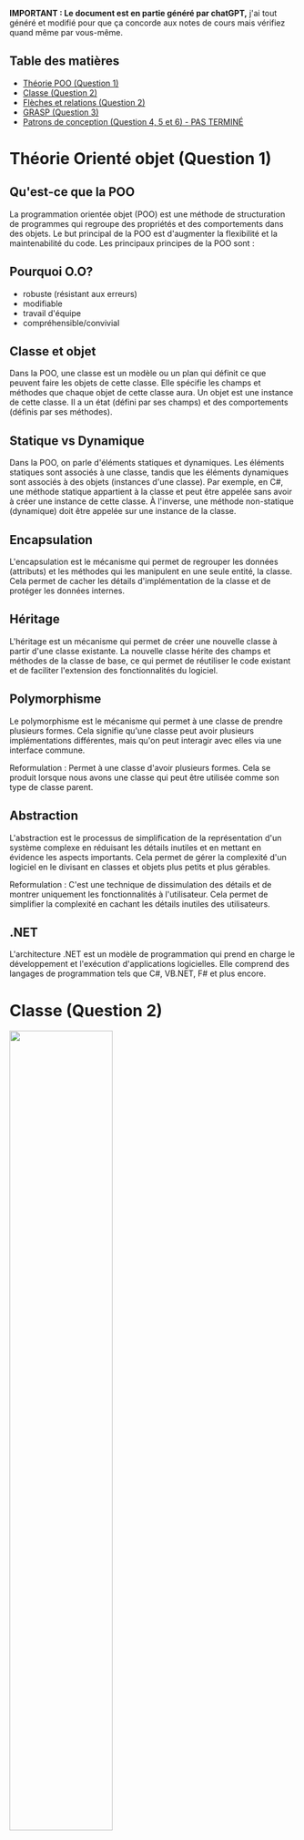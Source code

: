 **IMPORTANT : Le document est en partie généré par chatGPT,** j'ai tout généré et modifié pour que ça concorde aux notes de cours mais vérifiez quand même par vous-même.

## Table des matières
- [Théorie POO (Question 1)](#théorie-orienté-objet-question-1)
- [Classe (Question 2)](#classe-question-2)
- [Flèches et relations (Question 2)](#flèches-et-relations-question-2)
- [GRASP (Question 3)](#grasp-question-3)
- [Patrons de conception (Question 4, 5 et 6) - PAS TERMINÉ](#patron-de-conception-gof-question-4-et-5)

# Théorie Orienté objet (Question 1)

## Qu'est-ce que la POO
La programmation orientée objet (POO) est une méthode de structuration de programmes qui regroupe des propriétés et des comportements dans des objets. Le but principal de la POO est d'augmenter la flexibilité et la maintenabilité du code. Les principaux principes de la POO sont :

## Pourquoi O.O?
  - robuste (résistant aux erreurs)
  - modifiable
  - travail d'équipe
  - compréhensible/convivial

## Classe et objet
Dans la POO, une classe est un modèle ou un plan qui définit ce que peuvent faire les objets de cette classe. Elle spécifie les champs et méthodes que chaque objet de cette classe aura. Un objet est une instance de cette classe. Il a un état (défini par ses champs) et des comportements (définis par ses méthodes).

## Statique vs Dynamique

Dans la POO, on parle d'éléments statiques et dynamiques. Les éléments statiques sont associés à une classe, tandis que les éléments dynamiques sont associés à des objets (instances d'une classe). Par exemple, en C#, une méthode statique appartient à la classe et peut être appelée sans avoir à créer une instance de cette classe. À l'inverse, une méthode non-statique (dynamique) doit être appelée sur une instance de la classe.

## Encapsulation

L'encapsulation est le mécanisme qui permet de regrouper les données (attributs) et les méthodes qui les manipulent en une seule entité, la classe. Cela permet de cacher les détails d'implémentation de la classe et de protéger les données internes.

## Héritage

L'héritage est un mécanisme qui permet de créer une nouvelle classe à partir d'une classe existante. La nouvelle classe hérite des champs et méthodes de la classe de base, ce qui permet de réutiliser le code existant et de faciliter l'extension des fonctionnalités du logiciel.

## Polymorphisme

Le polymorphisme est le mécanisme qui permet à une classe de prendre plusieurs formes. Cela signifie qu'une classe peut avoir plusieurs implémentations différentes, mais qu'on peut interagir avec elles via une interface commune.

Reformulation : Permet à une classe d'avoir plusieurs formes. Cela se produit lorsque nous avons une classe qui peut être utilisée comme son type de classe parent.

## Abstraction

L'abstraction est le processus de simplification de la représentation d'un système complexe en réduisant les détails inutiles et en mettant en évidence les aspects importants. Cela permet de gérer la complexité d'un logiciel en le divisant en classes et objets plus petits et plus gérables.

Reformulation : C'est une technique de dissimulation des détails et de montrer uniquement les fonctionnalités à l'utilisateur. Cela permet de simplifier la complexité en cachant les détails inutiles des utilisateurs.

## .NET
L'architecture .NET est un modèle de programmation qui prend en charge le développement et l'exécution d'applications logicielles. Elle comprend des langages de programmation tels que C#, VB.NET, F# et plus encore.

# Classe (Question 2)
<img src="img/examen1-classe1.png" style="width : 60%">

## Données membres (ou attribut)
Les données membres sont les variables de la classe. Elle doivent être décalré dans la classe au début, à l'extérieur de toute méthode. \
Pour plus de claireté, on identifie les données membres par un `m_` ou un `_` : 
```cs
string m_person;
string m_nom;
int m_age;
```

## Constructeur
exemple 1:
```cs
public class ClassA
{
    // Données membres
    private int m_valueA;

    // Constructeur
    public ClassA(int valueA)
    {
        m_valueA = valueA;
    }
}
```
exemple 2:
```cs
public class Personne
{
    private string _nom;
    private string _prenom;
    private string _email;

    // Constructeur qui initialise tous les attributs
    public Personne(string nom, string prenom, string email)
    {
        _nom = nom;
        _prenom = prenom;
        _email = email;
    }

    // Constructeur qui initialise seulement le nom et le prénom, l'email est défini par défaut
    public Personne(string nom, string prenom)
        : this(nom, prenom, "non-renseigné")  // Utilisation du mot-clé "this"
    {
    }
}
```
Dans cet exemple, si une personne est créée en utilisant le second constructeur, l'email sera automatiquement défini à "non-renseigné".

## Propriétés
Dans C#, une propriété est une extension des champs de données et fournit un mécanisme flexible pour lire, écrire ou calculer la valeur des champs privés. Les propriétés peuvent être utilisées comme s'il s'agissait de variables publiques, mais elles sont en fait des méthodes spéciales appelées accesseurs. Cela permet aux données d'être accessibles facilement et en toute sécurité.
```cs
public class ClassA
{
    private int m_valueA;

    // Propriété ValueA
    public int ValueA
    {
        get
        {
            // "get" accessor: renvoie la valeur de m_valueA
            return m_valueA;
        }
        set
        {
            // "set" accessor: affecte la valeur à m_valueA
            m_valueA = value;
        }
    }
}
```

## Indexeurs
Dans C#, un indexeur est une syntaxe spéciale qui permet à une instance d'une classe ou d'une structure d'être indexée de la même manière qu'un tableau. En d'autres termes, vous pouvez accéder à des éléments d'un objet en utilisant l'opérateur d'indexation [].

```cs
public class ClassA
{
    int[] m_tab;
    public ClassA()
    {
        m_tab = new int[] { 23, 24, 25 };
    }
    public int this[int i]
    {
        get 
        {
            return m_tab[i];
        }
        set
        {
            m_tab[i] = value;
        }
    }
}
```

## Encapsulation
Tout ce qui est déclaré par une classe peut avoir une scope (variable, méthode...).

### Public
Accessible par tous \
Symbole dans le uml : +

### Private
Accessible par la classe seulement \
Symbole dans le uml : -

### Protected
Accessible par la classe et ses enfants \
Symbole dans le uml : #

## Signature
Il est possible d'avoir plusieurs classes avec le même nom, tant qu'ils n'ont pas la même signature (nom + type de paramètres). Noté que le type de retour ne compte pas dans la signature, et donc 2 méthode **ne peuvent pas** avoir le même nom, le même type de paramètre mais un type retour différent.
```cs
public int calculerPaye(int salaire, int jours) // Signature : calculerPaye int int
{
    // ...
}
public int calculerPaye(float salaire, int jours) // Signature : calculerPaye float int
{
    // ...
}
public int calculerPaye(int salaire, int jours, int bonus) // Signature : calculerPaye int int int
{
    return this.calculerPaye(salaire, jours) + bonus;
}

public double calculerPaye(int salaire, int jours, int bonus) // ERREUR
{
    // ERREUR, car elle possède la même signature que la méthode précédente.
}
```
Exemple visual studio:
![](img/examen2-erreursignature.PNG)

## Surcharge d'opérateurs
```cs
public static Planete operator + (Planete partieGauche, Planete partieDroite)
{
  //code
}
```

## Héritage
<img src="img/examen1-heritage1.png" style="width : 60%">
<img src="img/heritage-uml-exemple1.PNG" style="width : 60%">


```cs
public class ClassA
{

}
public class ClassB : ClassA
{

}
public class ClassC : ClassA
{

}
public class ClassD : ClassC
{

}
```

## keyword this
Exemple dans un constructeur: 
```cs
public class ClassA
{
    private int m_valueA;

    public ClassA(int valueA)
    {
        m_valueA = valueA;
    }

    public ClassA() : this(0)
    {
        // Cet appel de constructeur équivalent à :
        // public ClassA() {
        //    m_valueA = 0;
        // }
    }
}
```

Exemple pour une variable/méthode :

```cs
public class ClassA
{
    private int value;

    //...

    public int equal(int value)
    {
        return this.value == value;
    }
}
```

## Keyword base
Il est utilisé pour appeler la version de la méthode ou du constructeur de la classe de base à partir d'une classe dérivée.

### Avec des méthodes :
```cs
public class ClassA
    {
        public virtual int methodA()
        {
            return 1 + 2;
        }
    }
```

```cs
public class ClassB : ClassA
{
    public override int methodA()
    {
        return base.methodA() + 5;
    }
}
```

main :
```cs
ClassB objetB = new ClassB();

Console.WriteLine(objetB.methodA()); // 8
```

### Dans le constructeur :

```cs
public class ClassA
{
    private int m_valueA;

    public ClassA(int value)
    {
        m_valueA = value;
    }
}

public class ClassB : ClassA
{
    private int m_valueB;

    public ClassB(int valueA, int valueB) : base(valueA)
    {
        m_valueB = valueB;
    }
}
```

## Statique
Les variables/méthodes statiques se partagent entre tous les objets et sont accessibles (si public) sans avoir à instancié un objet (directement en appelant la classe)
```cs
// dans la classe
public static int m_age;

public static int calculerBMI()
{
  //... 
}
```
Il est impossible d'accéder au dynamique à partir du statique

## Abstraite
Une classe qui ne peut pas être instanciée directement. Elle sert de modèle/squelette pour les classes dérivées

## Méthode abstraite
C'est le squelette d'une méthode. Elle est **obligée** d'être **override** par ses enfants. Elle ne contient aucun code. \
Si l'enfant est lui aussi abstrait, il **n'a pas à override**. \
Seul le **premier enfant concrait** doit **override**.

```cs
public abstract class ClassA
{
  abstract public int MethodeA();
}
```

```cs
public class ClassB : ClassA
{
  public override int methodA()
  {
    return 4 + 8;
  }
}
```

## Méthode virtuel
une méthode qui peut être redéfinie dans une classe dérivée, permettant ainsi à la classe dérivée de fournir une implémentation différente de la méthode. (Override possible mais pas obligatoire) \
Similaire à la méthode `abstract` mais celle-ci contient du code. \
Un autre différence à noté : une méthode virtuel peut être déclaré dans une classe qui est abstraite ou non, alors qu'une méthode abstraite ne peut-être déclaré que dans une classe abstraite.

```cs
public abstract class ClassA
{
    public virtual int methodA()
    {
        return 1 + 2;
    }
}
```

```cs
public class ClassB : ClassA
{
    public override int methodA()
    {
        return 3 + 2;
    }
}

```

```cs
internal class ClassC : ClassA
{
      
}
```

main :
```cs
ClassB objetB = new ClassB();
ClassC objetC = new ClassC();

Console.WriteLine(objetB.methodA()); // 5
Console.WriteLine(objetC.methodA()); // 3
```

## new
le mot clé « new » masque explicitement un membre hérité d'une classe de base.
```cs
public class ClassA
{
    public int methodA()
    {
        return 1 + 2;
    }
}
```

```cs
public class ClassB : ClassA
{
    public new int methodA()
    {
        return base.methodA() + 5;
    }
}
```

## sealed
Une classe/méthode sealed ne peut pas hérité, c'est le dernier enfant.

```cs
  public sealed class ClassC
  {
    //...
  }
```

# Flèches et relations (Question 2)

<img src="img/examen1-fleche1.png" style="width : 60%">

## Composition :
- La composition est une relation "forte" entre deux classes, où l'objet "parent" contient l'objet "enfant".
- La durée de vie de l'objet "enfant" est liée à celle de l'objet "parent". Si l'objet "parent" est détruit, l'objet "enfant" est également détruit.
- L'objet "enfant" n'a généralement pas d'existence indépendante et n'est généralement pas partagé entre plusieurs objets "parents".

Dans cet exemple, la classe "Voiture" a une composition avec la classe "Moteur", car elle ne peut pas exister sans celle-ci. Le moteur est une partie intégrante de la voiture.

```cs
public class Voiture
{
    private Moteur _moteur;

    public Voiture(Moteur moteur)
    {
        _moteur = moteur;
    }
}

public class Moteur
{
    // Implémentation du moteur
}
```

## Aggrégation :
- L'agrégation est une relation "faible" entre deux classes, où l'objet "parent" utilise l'objet "enfant", mais l'objet "enfant" peutexister indépendamment.
- La durée de vie de l'objet "enfant" n'est pas liée à celle de l'objet "parent". Si l'objet "parent" est détruit, l'objet "enfant" peutcontinuer à exister.
- L'objet "enfant" peut être partagé entre plusieurs objets "parents".

Dans cet exemple, la classe "Cours" est une classe composite qui peut être constituée de plusieurs instances de la classe "Etudiant". Lorsqu'un cours est créé, aucun étudiant n'y est assigné. Des étudiants peuvent être ajoutés ou supprimés de ce cours à tout moment en utilisant la méthode "AjouterEtudiant()".

Notez que les instances de la classe "Etudiant" peuvent exister indépendamment de la classe "Cours", c'est pourquoi cette relation est considérée comme une aggrégation.

```cs
public class Cours
{
    private List<Etudiant> _etudiants = new List<Etudiant>();

    public void AjouterEtudiant(Etudiant etudiant)
    {
        if (!_etudiants.Contains(etudiant))
    {
        _etudiants.Add(etudiant);
    }
    }
}

public class Etudiant
{
    public string Nom { get; set; }
    public int Age { get; set; }
    // Autres propriétés et méthodes

    // Constructeur
    public Etudiant(string nom, int age)
    {
        Nom = nom;
        Age = age;
    }
}
```

## Association :
- L'association est une relation "forte" entre deux classes, où une classe (l'objet associé) est liée à une autre classe (l'objet associant) d'une manière spécifique et significative. Les objets associés peuvent avoir une relation bidirectionnelle ou unidirectionnelle,et ils peuvent se partager des données ou des actions.

Dans cet exemple, la classe "Commande" a une association avec la classe "Client", car les deux peuvent exister indépendamment l'un de l'autre. La commande peut être passée sans que le client ne soit connu et le client peut exister sans avoir passé de commande.

```cs
public class Client
{
    public string Nom { get; set; }
}

public class Commande
{
    public int Numero { get; set; }
    public Client Client { get; set; }
}
```

## Dépendance :
- La dépendance est une relation "faible" entre deux classes, où une classe (l'objet dépendant) utilise une autre classe (l'objet dépendance) dans une certaine mesure, sans que cela implique une relation plus forte comme dans le cas de l'association. La classe dépendante a besoin de la classe dépendance pour réaliser une certaine fonctionnalité.

Dans cet exemple, la classe "Facture" dépend de la classe "EnvoieService" pour l'envoi de la facture. La classe "Facture" utilise la classe "EnvoieService" pour réaliser une action spécifique. Si la classe "EnvoieService" est modifiée, cela peut affecter la classe "Facture".

```cs
public class Invoice
{
    public string CustomerEmail { get; set; }
    public double Amount { get; set; }

    // Constructeur
    public Invoice(string customerEmail, double amount)
    {
        CustomerEmail = customerEmail;
        Amount = amount;
    }

    // Méthode d'envoi de la facture qui dépend du service EmailService
    public void SendInvoice(EmailService emailService)
    {
        string message = $"Cher client, \n Veuillez trouver ci-joint votre facture d'un montant de {Amount}.\n Merci.";
        emailService.SendEmail(CustomerEmail, "Votre facture", message);
    }
}

public class EmailService
{
    public void SendEmail(string to, string subject, string message)
    {
        // Implémentation de l'envoi de l'email
    }
}
```

## Cardinalités
<img src="img/examen1-cardinalite1.png" style="width : 60%">

# GRASP (Question 3)

GRASP est l'acronyme de General Responsibility Assignment Software Patterns. Il s'agit d'un ensemble de principes ou de modèles utilisés en conception orientée objet pour assigner des responsabilités à des classes et des objets. Les modèles GRASP visent à fournir une approche pour résoudre les problèmes récurrents en matière de conception de logiciels.

## Expert
C'est le principe selon lequel les responsabilités doivent être assignées à la classe qui détient les informations nécessaires pour l'exécuter. Ceci contribue à la décentralisation des responsabilités, favorisant ainsi le masquage de l'information et le couplage. Les systèmes qui appliquent ce principe sont généralement plus faciles à comprendre et à maintenir.

Exemple: Supposons que nous avons une application de gestion d'une bibliothèque. Dans ce cas, une classe Livre pourrait être responsable de savoir si il est actuellement disponible ou non. Cette responsabilité serait affectée à la classe Livre car elle a toutes les informations nécessaires pour accomplir cette tâche (comme le statut actuel du livre).

## Créateur
Le principe Créateur est utilisé pour déterminer quelle classe est responsable de la création d'instances d'une autre classe. Cette responsabilité peut être déterminée par différents facteurs, tels que l'agrégation, la contenance, l'utilisation, ou si la classe détient les informations nécessaires pour initialiser l'instance de l'autre classe.

Exemple: Prenons un scénario où une classe Employé est chargée de la création de rapports d'activité. Dans ce cas, la classe Employé serait considérée comme un Créateur, car elle est responsable de la création de nouveaux objets de type Rapport.

## Faible couplage
Ce principe a pour objectif de minimiser les dépendances entre les éléments pour faciliter la maintenance. Un système avec un couplage faible possède peu de dépendances avec d'autres éléments. Cela évite les problèmes de compréhension des éléments séparément, facilite la réutilisation des éléments et minimise les modifications nécessaires lorsqu'un élément est modifié.

Exemple: Dans un système de commerce électronique, une classe Panier pourrait être conçue pour ne dépendre que d'objets de type Article, et non des détails de la facturation, du calcul des taxes, ou du système de paiement. Cela assure un faible couplage, ce qui facilite l'évolution et la maintenance de ces composants séparément.

## Forte cohésion
La cohésion se réfère à la mesure dans laquelle les responsabilités d'un composant ou d'une classe sont spécialisées. Une forte cohésion signifie qu'un composant ou une classe est très spécialisé et ne fait que ce qu'il est censé faire. Cela favorise la compréhension, la réutilisation, la maintenabilité du code.

Exemple: Supposons une classe GestionnaireDeTransactions dans une application bancaire. Cette classe se concentre uniquement sur les transactions bancaires, telles que les dépôts, les retraits et les transferts. Elle ne gère pas des responsabilités qui ne sont pas liées à ces transactions, comme la création de nouveaux comptes bancaires ou la gestion des clients, garantissant ainsi une forte cohésion.

## Contrôleur
Le principe Contrôleur est utilisé pour déterminer quelle classe est responsable de la réception et/ou du traitement des messages du système. Une classe Contrôleur doit être créée pour gérer les interfaces d'accès à un système, pour traiter les événements contenus dans un scénario d'utilisation, ou pour coordonner les différentes opérations. Les classes Contrôleur doivent être conçues pour être facilement réutilisées et comprises.

Exemple: Dans un jeu d'échecs numérique, la classe ControlleurEchecs pourrait recevoir les demandes d'actions des joueurs (telles que le déplacement des pièces ou la demande de rematch) et les coordonner avec les classes et méthodes appropriées pour effectuer ces actions.

## Fabrication Pure
Une fabrication pure est quelque chose créer de toute pièce, qui n'existe pas dans le monde réel. Ce principe vise à éviter qu'une classe ne fasse du "travail supplémentaire" qui pourrait aller au-delà de sa responsabilité principale. Il favorise ainsi la cohésion et le couplage faible.

Ces principes sont destinés à être utilisés comme guide lors de la conception d'un système. Ils aident à la distribution des responsabilités entre les classes d'une manière qui facilite la maintenabilité, la compréhensibilité, et la réutilisabilité du code.

Exemple: Dans un système de commerce électronique, une classe CalculateurDeTaxes pourrait être créée pour gérer les calculs de taxes sur les commandes. Cette classe n'existe pas dans le monde réel (elle est une "fabrication pure"), mais elle est créée pour avoir une meilleure organisation du code et pour éviter d'encombrer d'autres classes avec des responsabilités qui ne leur sont pas naturellement associées.

# Patron de conception GOF (Question 4, 5 et 6)

**J'ai pas terminé cette partie des notes**

Les patrons de conception sont des outils puissants pour les concepteurs de logiciels, leur permettant de résoudre efficacement des problèmes de conception spécifiques et de les appliquer de manière réutilisable à diverses situations.

---
## Patrons architecturaux
Les patrons architecturaux sont des modèles généraux qui guident la structure globale d'une application logicielle. Ils définissent la manière dont les différentes parties d'un système interagissent entre elles et comment elles sont organisées.

### Couches
Il est utilisé pour concevoir des logiciels appartenant à la même famille et utilisant une grande partie de code mutuel à tous les programmes. Les couches représentent un niveau de réutilisation du code, par exemple la suite Office de Microsoft.

### Pipeline
Ce patron décrit un système dans lequel des données sont introduites et traitées successivement par un ensemble de modules. Chaque module est en charge d'un aspect des traitements, formatage ou stockage des données.

### Modèle-Vue-Contrôleur (MVC)
Ce patron découpe une application en trois parties distinctes : le modèle (données), la vue (interface utilisateur), et le contrôleur (logique de traitement).

---
## Patrons de design
Les patrons de conception, également appelés "design patterns" en anglais, sont des solutions générales réutilisables à des problèmes communs dans la conception logicielle. Ils ne sont pas des conceptions finales qui peuvent être directement transformées en code, mais plutôt des guides pour résoudre des problèmes spécifiques de différentes manières. 

### Fabrique (Factory)
Ce patron est utilisé pour créer des objets sans exposer la logique de création à l'utilisateur. L'objet est créé dynamiquement en fonction des paramètres passés à la fabrique.

###  Prototype
Ce patron est utilisé lorsque la création d'une instance est complexe ou consommatrice en temps. Il permet de copier la première instance et de modifier la copie de façon appropriée.

### Singleton
Il assure qu'une classe n'a qu'une seule instance, et fournit un point d'accès global à celle-ci.

### Multiton
C'est une généralisation du patron Singleton, où au lieu d'avoir une seule instance par classe, on a un nombre limité d'instances.

### Object Pool (Pool d'objets)
Ce patron est utilisé pour gérer et réutiliser des objets coûteux à créer, comme des connexions à une base de données.

### Lazy Initialization (Initialisation paresseuse)
Ce patron crée un objet à la demande, lors de son premier usage, plutôt que lors de l'initialisation du système.

### Adaptateur (Adapter)
Il permet de convertir l'interface d'une classe en une autre interface que le client attend. C'est souvent utilisé pour faire fonctionner ensemble des classes qui autrement ne le pourraient pas à cause d'incompatibilités d'interface.

### Composite
Il permet de traiter un groupe d'objets de la même façon que s'il s'agissait d'un seul objet. Les objets ainsi regroupés doivent posséder des opérations communes.

### Décorateur (Decorator)
Il attache dynamiquement de nouvelles responsabilités à un objet, offrant une alternative flexible à l'héritage pour composer de nouvelles fonctionnalités.

### Facade (Façade)
Elle offre une interface simple à un sous-système complexe, en cachant la complexité et en fournissant une interface unifiée aux utilisateurs.

### Proxy
C'est une classe se substituant à une autre classe, qui peut ajouter un niveau de contrôle des accès ou représenter localement un objet réseau plus lent pour augmenter la performance.

### Chaîne de responsabilité
C'est une série d'objets de traitement qui sont connectés en séquence. Un objet dans cette chaîne peut décider soit de traiter la demande et de la terminer, soit de la passer à l'objet suivant dans la chaîne.

### Commande (Command)
Il transforme une requête en un objet qui contient toutes les informations nécessaires à la requête.

### État (State)
Ce patron permet à un objet de modifier son comportement lorsque son état interne change.

### Visiteur (Visitor)
Il sépare l'algorithme du conteneur d'objet sur lequel il opère, permettant l'ajout de nouvelles opérations sans modifier les classes d'objets.

### Memento
Il offre la possibilité de restaurer un objet à un état précédent sans violer l'encapsulation.

### Stratégie (Strategy)
Il permet à une stratégie (méthode de traitement) d'être sélectionnée à l'exécution plutôt qu'à la compilation.
